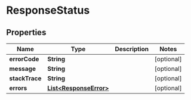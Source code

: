 
# ResponseStatus

## Properties
Name | Type | Description | Notes
------------ | ------------- | ------------- | -------------
**errorCode** | **String** |  |  [optional]
**message** | **String** |  |  [optional]
**stackTrace** | **String** |  |  [optional]
**errors** | [**List&lt;ResponseError&gt;**](ResponseError.md) |  |  [optional]



